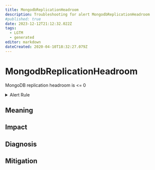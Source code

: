 ```yaml
---
title: MongodbReplicationHeadroom
description: Troubleshooting for alert MongodbReplicationHeadroom
#published: true
date: 2023-12-12T21:12:32.022Z
tags: 
  - LGTM
  - generated
editor: markdown
dateCreated: 2020-04-10T18:32:27.079Z
---
```


# MongodbReplicationHeadroom

MongoDB replication headroom is <= 0

<details>
  <summary>Alert Rule</summary>

{{% rule "mongodb/percona-mongodb-exporter.yml" "MongodbReplicationHeadroom" %}}

{{% comment %}}

```yaml
alert: MongodbReplicationHeadroom
expr: sum(avg(mongodb_mongod_replset_oplog_head_timestamp - mongodb_mongod_replset_oplog_tail_timestamp)) - sum(avg(mongodb_rs_members_optimeDate{member_state="PRIMARY"} - on (set) group_right mongodb_rs_members_optimeDate{member_state="SECONDARY"})) <= 0
for: 0m
labels:
    severity: critical
annotations:
    summary: MongoDB replication headroom (instance {{ $labels.instance }})
    description: |-
        MongoDB replication headroom is <= 0
          VALUE = {{ $value }}
          LABELS = {{ $labels }}
    runbook: https://github.com/srerun/prometheus-alerts/blob/main/content/runbooks/percona-mongodb-exporter/MongodbReplicationHeadroom.md

```

{{% /comment %}}

</details>


## Meaning
[//]: # "Short paragraph that explains what the alert means"


## Impact
[//]: # "What could / will happen if the alert is not addressed"



## Diagnosis
[//]: # "Steps to take to identify the cause of the problem"



## Mitigation
[//]: # "The steps necessary to resolve the alert"
